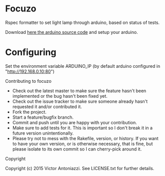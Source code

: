 Focuzo
==============

Rspec formatter to set light lamp through arduino, based on status of tests.

Download [here the arduino source code](http://github.com/vsgantoniazzi/focuzo-arduino) and setup your arduino.

Configuring
==============

Set the environment variable ARDUINO_IP (by default arduino configured in "http://192.168.0.10:80")




Contributing to focuzo

- Check out the latest master to make sure the feature hasn't been implemented or the bug hasn't been fixed yet.
- Check out the issue tracker to make sure someone already hasn't requested it and/or contributed it.
- Fork the project.
- Start a feature/bugfix branch.
- Commit and push until you are happy with your contribution.
- Make sure to add tests for it. This is important so I don't break it in a future version unintentionally.
- Please try not to mess with the Rakefile, version, or history. If you want to have your own version, or is otherwise necessary, that is fine, but please isolate to its own commit so I can cherry-pick around it.

Copyright

Copyright (c) 2015 Victor Antoniazzi. See LICENSE.txt for
further details.


